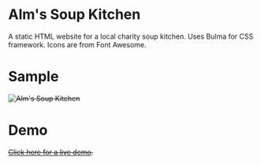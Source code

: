 # Alm's Soup Kitchen
A static HTML website for a local charity soup kitchen. Uses Bulma for CSS framework. Icons are from Font Awesome. 

# Sample
~~![Alm's Soup Kitchen](http://almssoupkitchen.org/public/images/demo.png "Logo Title Text 1")~~

# Demo
~~[Click here for a live demo](http://almssoupkitchen.org).~~
